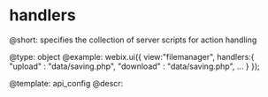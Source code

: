 handlers
=============

@short:
	specifies the collection of server scripts for action handling

@type: object
@example:
webix.ui({
    view:"filemanager",
    handlers:{
        "upload"    : "data/saving.php",
        "download"  : "data/saving.php",
         ...
    }
});

@template:	api_config
@descr:


